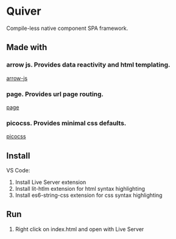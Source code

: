 # Quiver
Compile-less native component SPA framework.

## Made with
### arrow js. Provides data reactivity and html templating.
[arrow-js](https://www.arrow-js.com/)
### page. Provides url page routing.
[page](https://visionmedia.github.io/page.js/)
### picocss. Provides minimal css defaults.
[picocss](https://picocss.com/)

## Install
VS Code:
1. Install Live Server extension
2. Install lit-htlm extension for html syntax highlighting
3. Install es6-string-css extension for css syntax highlighting

## Run
1. Right click on index.html and open with Live Server

